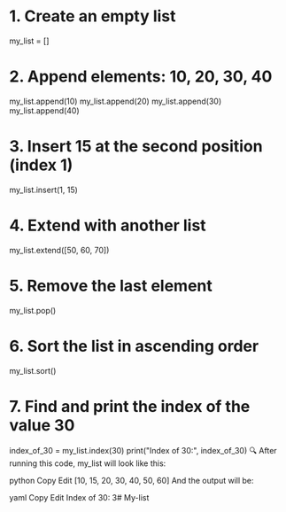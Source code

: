 # 1. Create an empty list
my_list = []

# 2. Append elements: 10, 20, 30, 40
my_list.append(10)
my_list.append(20)
my_list.append(30)
my_list.append(40)

# 3. Insert 15 at the second position (index 1)
my_list.insert(1, 15)

# 4. Extend with another list
my_list.extend([50, 60, 70])

# 5. Remove the last element
my_list.pop()

# 6. Sort the list in ascending order
my_list.sort()

# 7. Find and print the index of the value 30
index_of_30 = my_list.index(30)
print("Index of 30:", index_of_30)
🔍 After running this code, my_list will look like this:

python
Copy
Edit
[10, 15, 20, 30, 40, 50, 60]
And the output will be:

yaml
Copy
Edit
Index of 30: 3# My-list
